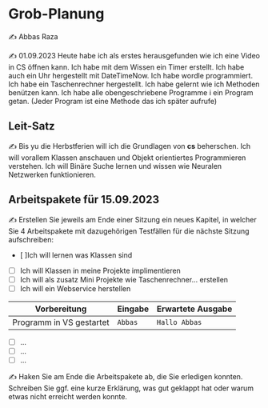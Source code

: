 # Grob-Planung

✍️ Abbas Raza

✍️ 01.09.2023
Heute habe ich als erstes herausgefunden wie ich eine Video in CS öffnen kann. Ich habe mit dem Wissen ein Timer erstellt.
Ich habe auch ein Uhr hergestellt mit DateTimeNow.
Ich habe wordle programmiert.
Ich habe ein Taschenrechner hergestellt.
Ich habe gelernt wie ich Methoden benützen kann.
Ich habe alle obengeschriebene Programme i ein Program getan. (Jeder Program ist eine Methode das ich später aufrufe)




## Leit-Satz

✍️ Bis yu die Herbstferien will ich die Grundlagen von **cs** beherschen. Ich will vorallem Klassen anschauen und Objekt orientiertes Programmieren verstehen. Ich will Binäre Suche lernen und wissen wie Neuralen Netzwerken funktionieren. 

## Arbeitspakete für 15.09.2023

✍️ Erstellen Sie jeweils am Ende einer Sitzung ein neues Kapitel, in welcher Sie 4 Arbeitspakete mit dazugehörigen Testfällen für die nächste Sitzung aufschreiben:

- [ ]Ich will lernen was Klassen sind
- [ ] Ich will Klassen in meine Projekte implimentieren
- [ ] Ich will als zusatz Mini Projekte wie Taschenrechner... erstellen
- [ ] Ich will ein Webservice herstellen

| Vorbereitung             | Eingabe | Erwartete Ausgabe |
| ------------------------ | ------- | ----------------- |
| Programm in VS gestartet | `Abbas`  | `Hallo Abbas`      |

- [ ] ...
- [ ] ...
- [ ] ...

✍️ Haken Sie am Ende die Arbeitspakete ab, die Sie erledigen konnten. Schreiben Sie ggf. eine kurze Erklärung, was gut geklappt hat oder warum etwas nicht erreicht werden konnte.
